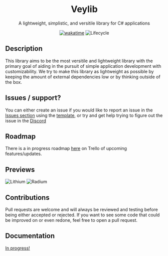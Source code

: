 <div align="center">

# Veylib
A lightweight, simplistic, and versitile library for C# applications

[![wakatime](https://wakatime.com/badge/user/0ccf7ed5-30a2-486d-8ea4-6b0ca58cd9c9/project/3b474118-cf1e-4b6a-bba2-1c30ece40015.svg)](https://wakatime.com/badge/user/0ccf7ed5-30a2-486d-8ea4-6b0ca58cd9c9/project/3b474118-cf1e-4b6a-bba2-1c30ece40015)
![Lifecycle](https://img.shields.io/badge/lifecycle-in%20development-green)

</div>

## Description
This library aims to be the most versitile and lightweight library with the primary goal of aiding in the pursuit of simple application development with customizability. We try to make this library as lightweight as possible by keeping the amount of external dependencies low or by thinking outside of the box.

## Issues / support?
You can either create an issue if you would like to report an issue in the [Issues section](https://github.com/verlox/Veylib/issues) using the [template](https://github.com/verlox/Veylib/issues/new?assignees=&labels=bug&template=bug_report.md&title=Bug), or try and get help trying to figure out the issue in the [Discord](https://discord.gg/efVxVFKuVu) 

## Roadmap
There is a in progress roadmap [here](https://trello.com/b/sGHH6Rjr/veylib) on Trello of upcoming features/updates.

## Previews
![Lithium](https://raw.githubusercontent.com/verlox/Veylib/master/Previews/lithium.png)
![Radium](https://raw.githubusercontent.com/verlox/Veylib/master/Previews/radium.png)

## Contributions
Pull requests are welcome and will always be reviewed and testing before being either accepted or rejected. If you want to see some code that could be improved on or even redone, feel free to open a pull request.

## Documentation
[In progress!](https://github.com/verlox/Veylib/wiki)
